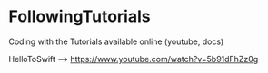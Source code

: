 # FollowingTutorials
Coding with the Tutorials available online (youtube, docs) 

HelloToSwift --> https://www.youtube.com/watch?v=5b91dFhZz0g
